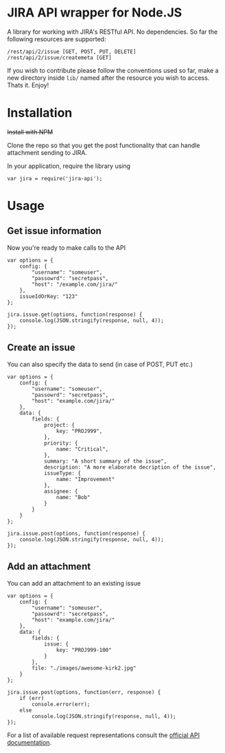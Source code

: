 # JIRA API wrapper for Node.JS

A library for working with JIRA's RESTful API. No dependencies.
So far the following resources are supported:

	/rest/api/2/issue [GET, POST, PUT, DELETE]
	/rest/api/2/issue/createmeta [GET]

If you wish to contribute please follow the conventions used so far, make a new directory inside ``lib/`` named after the resource you wish to access. Thats it. Enjoy!

# Installation

~~Install with NPM~~

Clone the repo so that you get the post functionality that can handle attachment sending to JIRA.

In your application, require the library using

	var jira = require('jira-api');

# Usage

## Get issue information
Now you're ready to make calls to the API

	var options = {
		config: {
			"username": "someuser",
			"passowrd": "secretpass",
			"host": "/example.com/jira/"
		},
		issueIdOrKey: "123"
	};

	jira.issue.get(options, function(response) {
		console.log(JSON.stringify(response, null, 4));
	});

## Create an issue
You can also specify the data to send (in case of POST, PUT etc.)

	var options = {
		config: {
			"username": "someuser",
			"passowrd": "secretpass",
			"host": "example.com/jira/"
		},
		data: {
			fields: {
				project: {
					key: "PROJ999",
				},
				priority: {
					name: "Critical",
				},
				summary: "A short summary of the issue",
				description: "A more elaborate decription of the issue",
				issueType: {
					name: "Improvement"
				},
				assignee: {
					name: "Bob"
				}
			}
		}
	};

	jira.issue.post(options, function(response) {
		console.log(JSON.stringify(response, null, 4));
	});


## Add an attachment
You can add an attachment to an existing issue 

	var options = {
		config: {
			"username": "someuser",
			"passowrd": "secretpass",
			"host": "example.com/jira/"
		},
        data: {         
            fields: {   
                issue: {
                    key: "PROJ999-100"
                }       
            },          
            file: "./images/awesome-kirk2.jpg"
        }               
	};

	jira.issue.post(options, function(err, response) {
		if (err)
			console.error(err);
		else
			console.log(JSON.stringify(response, null, 4));
	});

For a list of available request representations consult the [official API documentation](http://docs.atlassian.com/jira/REST/latest/).
